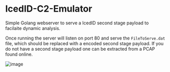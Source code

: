 # IcedID-C2-Emulator

Simple Golang webserver to serve a IcedID second stage payload to facilaite dynamic analysis.

Once running the server will listen on port 80 and serve the `FileToServe.dat` file, which should be replaced with a encoded second stage payload.
If you do not have a second stage payload one can be extracted from a PCAP found online.

![image](https://github.com/iamaleks/IcedID-C2-Emulator/assets/52838964/9345edb5-cd9a-485f-9a40-26ee98d94f08)
